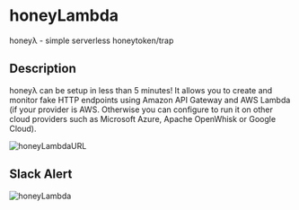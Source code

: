 # honeyLambda
honeyλ - simple serverless honeytoken/trap

## Description
honeyλ can be setup in less than 5 minutes! It allows you to create and monitor fake HTTP endpoints using Amazon API Gateway and AWS Lambda (if your provider is AWS. Otherwise you can configure to run it on other cloud providers such as Microsoft Azure, Apache OpenWhisk or Google Cloud).

![honeyLambdaURL](https://github.com/0x4D31/honeyLambda/blob/master/docs/http-response.png)

## Slack Alert
![honeyLambda](https://github.com/0x4D31/honeyLambda/blob/master/docs/slack-alert.png)
